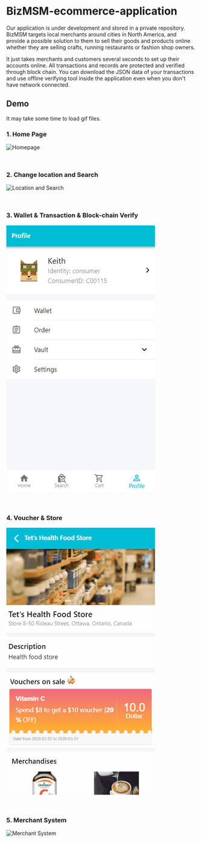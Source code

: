 # BizMSM-ecommerce-application

Our application is under development and stored in a private repository. BizMSM targets local merchants around cities in North America, and provide a possible solution to them to sell their goods and products online whether they are selling crafts, running restaurants or fashion shop owners. 

It just takes merchants and customers several seconds to set up their accounts online. All transactions and records are protected and verified through block chain. You can download the JSON data of your transactions and use offline verifying tool inside the application even when you don't have network connected.

## Demo

It may take some time to load gif files.

### 1. Home Page
![Homepage](gif/homepage-sign-in.gif)

<p>&nbsp;</p>

### 2. Change location and Search
![Location and Search](gif/location-search.gif)

<p>&nbsp;</p>

### 3. Wallet & Transaction & Block-chain Verify
![Wallet](gif/wallet-verify.gif)

<p>&nbsp;</p>

### 4. Voucher & Store
![Voucher and Store](gif/vouchers.gif)

<p>&nbsp;</p>

### 5. Merchant System
![Merchant System](gif/merchant.gif)
